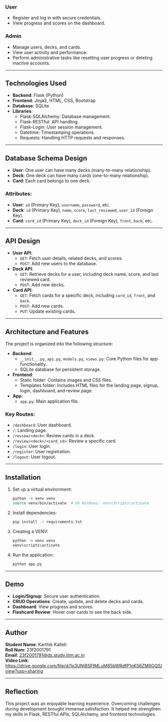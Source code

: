 ### User
- Register and log in with secure credentials.
- View progress and scores on the dashboard.

### Admin
- Manage users, decks, and cards.
- View user activity and performance.
- Perform administrative tasks like resetting user progress or deleting inactive accounts.

---

## Technologies Used

- **Backend**: Flask (Python)
- **Frontend**: Jinja2, HTML, CSS, Bootstrap
- **Database**: SQLite
- **Libraries**:
  - Flask-SQLAlchemy: Database management.
  - Flask-RESTful: API handling.
  - Flask-Login: User session management.
  - Datetime: Timestamping operations.
  - Requests: Handling HTTP requests and responses.

---

## Database Schema Design

- **User**: One user can have many decks (many-to-many relationship).
- **Deck**: One deck can have many cards (one-to-many relationship).
- **Card**: Each card belongs to one deck.

### Attributes:
- **User**: `id` (Primary Key), `username`, `password`, etc.
- **Deck**: `id` (Primary Key), `name`, `score`, `last_reviewed`, `user_id` (Foreign Key).
- **Card**: `card_id` (Primary Key), `deck_id` (Foreign Key), `front`, `back`, etc.

---

## API Design

- **User API**:
  - `GET`: Fetch user details, related decks, and scores.
  - `POST`: Add new users to the database.
- **Deck API**:
  - `GET`: Retrieve decks for a user, including deck name, score, and last reviewed card.
  - `POST`: Add new decks.
- **Card API**:
  - `GET`: Fetch cards for a specific deck, including `card_id`, `front`, and `back`.
  - `POST`: Add new cards.
  - `PUT`: Update existing cards.

---

## Architecture and Features

The project is organized into the following structure:
- **Backend**:
  - `__init__.py`, `api.py`, `models.py`, `views.py`: Core Python files for app functionality.
  - SQLite database for persistent storage.
- **Frontend**:
  - Static folder: Contains images and CSS files.
  - Templates folder: Includes HTML files for the landing page, signup, login, dashboard, and review page.
- **App**:
  - `app.py`: Main application file.

### Key Routes:
- `/dashboard`: User dashboard.
- `/`: Landing page.
- `/review/<deck>`: Review cards in a deck.
- `/review/<deck>/<card_id>`: Review a specific card.
- `/login`: User login.
- `/register`: User registration.
- `/logout`: User logout.

---

## Installation

1. Set up a virtual environment:
   ```bash
   python -m venv venv
   source venv/bin/activate  # On Windows: venv\Scripts\activate
   ```
2. Install dependencies:
   ```bash
   pip install -r requirements.txt
   ```
3. Creating a VENV:
   ```bash
   python -m venv venv
   venv\scripts\activate
   ```
4. Run the application:
   ```bash
   python app.py
   ```

---

## Demo

- **Login/Signup**: Secure user authentication.
- **CRUD Operations**: Create, update, and delete decks and cards.
- **Dashboard**: View progress and scores.
- **Flashcard Review**: Hover over cards to see the back side.

---

## Author

**Student Name**: Karthik Kalleti  
**Roll Num**: 23f2001791  
**Email**: 23f2001791@ds.study.iitm.ac.in  
**Video Link**: https://drive.google.com/file/d/1p3UNjBSFtMLuM85bWRdfP1nK56ZM6GQS/view?usp=sharing

---

## Reflection

This project was an enjoyable learning experience. Overcoming challenges during development brought immense satisfaction. It helped me strengthen my skills in Flask, RESTful APIs, SQLAlchemy, and frontend technologies.
